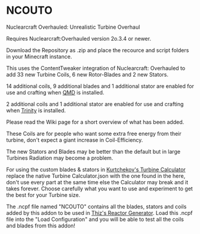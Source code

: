 # NCOUTO
Nuclearcraft Overhauled: Unrealistic Turbine Overhaul

Requires Nuclearcraft:Overhauled version 2o.3.4 or newer.

Download the Repository as .zip and place the recource and script folders in your Minecraft instance.

This uses the ContentTweaker integration of Nuclearcraft: Overhauled to add 33 new Turbine Coils, 6 new Rotor-Blades and 2 new Stators.

14 additional coils, 9 additional blades and 1 additional stator are enabled for use and crafting when [QMD](https://github.com/lach01298/QMD/) is installed.

2 additional coils and 1 additional stator are enabled for use and crafting when [Trinity](https://curseforge.com/minecraft/mc-mods/trinity) is installed.

Please read the Wiki page for a short overview of what has been added.

These Coils are for people who want some extra free energy from their turbine, don't expect a giant increase in Coil-Efficiency.

The new Stators and Blades may be better than the default but in large Turbines Radiation may become a problem.

For using the custom blades & stators in [Kurtchekov's Turbine Calculator](https://github.com/Kurtchekov/TurbineCalculator/releases) replace the native Turbine Calculator.json with the one found in the here, don't use every part at the same time else the Calculator may break and it takes forever. Choose carefully what you want to use and experiment to get the best for your Turbine size.

The .ncpf file named "NCOUTO" contains all the blades, stators and coils added by this addon to be used in [Thiz's Reactor Generator](https://github.com/ThizThizzyDizzy/nc-reactor-generator). Load this .ncpf file into the "Load Configuration" and you will be able to test all the coils and blades from this addon! 
